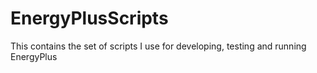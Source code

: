 EnergyPlusScripts
=================

This contains the set of scripts I use for developing, testing and running EnergyPlus